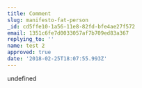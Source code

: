 ```yaml
---
title: Comment
slug: manifesto-fat-person
_id: cd5ffe10-1a56-11e8-82fd-bfe4ae27f572
email: 1351c6fe7d0033057af7b709ed83a367
replying_to: ''
name: test 2
approved: true
date: '2018-02-25T18:07:55.993Z'
---
```

undefined
